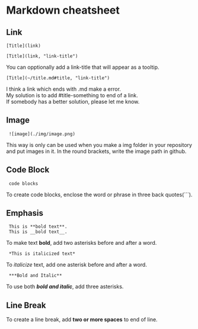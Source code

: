 # Markdown cheatsheet

## Link
```
[Title](link)
```
```
[Title](link, "link-title")
```
You can opptionally add a link-title that will appear as a tooltip.  

```
[Title](~/title.md#title, "link-title")
```
I think a link which ends with .md make a error.  
My solution is to add #title-something to end of a link.   
If somebody has a better solution, please let me know.    

## Image

```
 ![image](./img/image.png)
```
This way is only can be used when you make a img folder in your repository and put images in it.
In the round brackets, write the image path in github.

## Code Block
```
 code blocks
```
To create code blocks, enclose the word or phrase in three back quotes(```).  

## Emphasis
```
 This is **bold text**.
 This is __bold text__.
```
To make text **bold**, add two asterisks before and after a word.

```
 *This is italicized text*
```
To *italicize* text, add one asterisk before and after a word.

```
 ***Bold and Italic**
```
To use both ***bold and italic***, add three asterisks.

## Line Break

To create a line break, add **two or more spaces** to end of line.  

